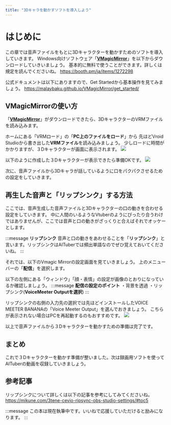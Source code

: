 ```yaml
---
title: "3Dキャラを動かすソフトを導入しよう"
---
```

# はじめに
この章では音声ファイルをもとに3Dキャラクターを動かすためのソフトを導入していきます。
Windows向けソフトウェア「[**VMagicMirror**](https://booth.pm/ja/items/1272298)」を以下からダウンロードしていきいましょう。
基本的に無料で使うことができます。詳しくは規定を読んでくださいね。
https://booth.pm/ja/items/1272298

公式ドキュメントは以下にありますので、Get Startedから基本操作を見てみましょう。
https://malaybaku.github.io/VMagicMirror/get_started/

## VMagicMirrorの使い方
「[**VMagicMirror**](https://booth.pm/ja/items/1272298)」がダウンロードできたら、3DキャラクターのVRMファイルを読み込みます。

ホームにある「VRMロード」の「**PC上のファイルをロード**」から
先ほどVroid Studioから書き出した**VRMファイル**を読み込みましょう。
少しロードに時間がかかりますが、３Dキャラクターが画面に表示されます。
![](https://storage.googleapis.com/zenn-user-upload/507a6588301e-20240217.png)

以下のように作成した３Dキャラクターが表示できたら準備OKです。
![](https://storage.googleapis.com/zenn-user-upload/815e0a0e6a55-20240217.png)

次に、音声ファイルから3Dキャラが話しているように口をパクパクさせるための設定をしていきます。

## 再生した音声と「リップシンク」する方法
ここでは、音声生成した音声ファイルと3Dキャラクターの口の動きを合わせる設定をしていきます。
中に人間のいるようなVtuberのようにぴったり合うわけではありませんが、ここでは音声と口の動きがざっくりと合えばそれでオッケーとします。

:::message
**リップシンク**
音声と口の動きをあわせることを「**リップシンク**」と言います。リップシンクはAITuberでは頻出単語なのでぜひ覚えておいてくださいね。
:::

それでは、以下のVmagic Mirrorの設定画面を見ていきましょう。
上のメニューバーの「**配信**」を選択します。

以下の左側にある「ウィンドウ」「顔・表情」の設定が画像のとおりになっているか確認しましょう。
:::message
**配信の設定のポイント**
・背景を透過
・リップシンク(**VoiceMeeter Outputを選択**)
:::

リップシンクの右側の入力先の選択では先ほどインストールしたVOICE MEETER BANANAの「Voice Meeter Output」を選んでおきましょう。
こちらが表示されない場合はPCを再起動するのもおすすめです。
![](https://storage.googleapis.com/zenn-user-upload/ccb843003957-20240217.png)

以上で音声ファイルから３Dキャラクターを動かすための準備は完了です。

## まとめ
これで３Dキャラクターを動かす準備が整いました。次は録画用ソフトを使ってAITuberの動画を収録していきましょう。

## 参考記事
リップシンクについて詳しくは以下の記事を参考にしてみてくださいね。
https://mikune.com/3tene-cevio-ripsync-obs-studio-settings/#toc5

:::message
この本は現在執筆中です。いいねで応援していただけると励みになります。
:::